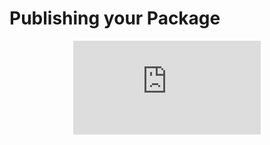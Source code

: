 # Publishing your Package

<div style="display: flex; justify-content: center;">
    <iframe class="youtube-video" src="https://www.youtube.com/embed/4TI153PIEDQ?si=_zH-ZHjUNIqrImeh&amp;start=13" title="YouTube video player" frameborder="0" allow="accelerometer; autoplay; clipboard-write; encrypted-media; gyroscope; picture-in-picture; web-share" allowfullscreen></iframe>
</div>

